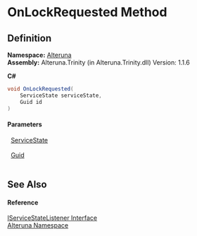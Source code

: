 # OnLockRequested Method




## Definition
**Namespace:** <a href="N_Alteruna">Alteruna</a>  
**Assembly:** Alteruna.Trinity (in Alteruna.Trinity.dll) Version: 1.1.6

**C#**
``` C#
void OnLockRequested(
	ServiceState serviceState,
	Guid id
)
```



#### Parameters
<dl><dt>  <a href="T_Alteruna_ServiceState">ServiceState</a></dt><dd> </dd><dt>  <a href="https://learn.microsoft.com/dotnet/api/system.guid" target="_blank" rel="noopener noreferrer">Guid</a></dt><dd> </dd></dl>

## See Also


#### Reference
<a href="T_Alteruna_IServiceStateListener">IServiceStateListener Interface</a>  
<a href="N_Alteruna">Alteruna Namespace</a>  
